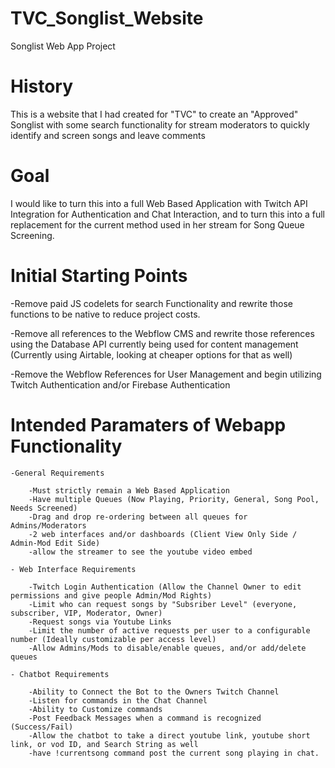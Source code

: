 # TVC_Songlist_Website
Songlist Web App Project


# History
This is a website that I had created for "TVC" to create an "Approved" Songlist with some search functionality for stream moderators to quickly identify and screen songs and leave comments

# Goal
I would like to turn this into a full Web Based Application with Twitch API Integration for Authentication and Chat Interaction, and to turn this into a full replacement for the current method used in her stream for Song Queue Screening.

# Initial Starting Points

-Remove paid JS codelets for search Functionality and rewrite those functions to be native to reduce project costs.

-Remove all references to the Webflow CMS and rewrite those references using the Database API currently being used for content management (Currently using Airtable, looking at cheaper options for that as well)

-Remove the Webflow References for User Management and begin utilizing Twitch Authentication and/or Firebase Authentication

# Intended Paramaters of Webapp Functionality

    -General Requirements

        -Must strictly remain a Web Based Application
        -Have multiple Queues (Now Playing, Priority, General, Song Pool, Needs Screened)
        -Drag and drop re-ordering between all queues for Admins/Moderators
        -2 web interfaces and/or dashboards (Client View Only Side / Admin-Mod Edit Side)
        -allow the streamer to see the youtube video embed

    - Web Interface Requirements

        -Twitch Login Authentication (Allow the Channel Owner to edit permissions and give people Admin/Mod Rights)
        -Limit who can request songs by "Subsriber Level" (everyone, subscriber, VIP, Moderator, Owner)
        -Request songs via Youtube Links
        -Limit the number of active requests per user to a configurable number (Ideally customizable per access level)
        -Allow Admins/Mods to disable/enable queues, and/or add/delete queues

    - Chatbot Requirements

        -Ability to Connect the Bot to the Owners Twitch Channel 
        -Listen for commands in the Chat Channel
        -Ability to Customize commands
        -Post Feedback Messages when a command is recognized (Success/Fail)
        -Allow the chatbot to take a direct youtube link, youtube short link, or vod ID, and Search String as well
        -have !currentsong command post the current song playing in chat. 




